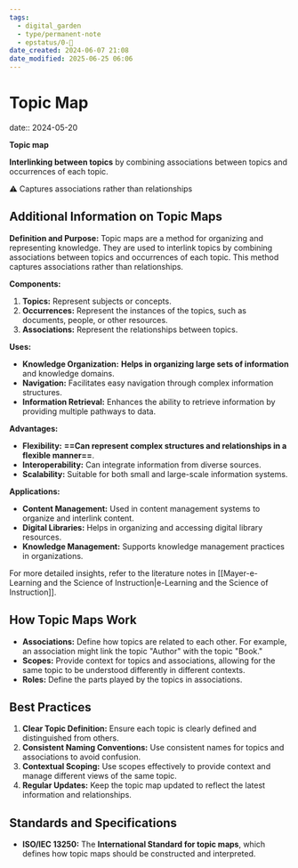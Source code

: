 ```yaml
---
tags:
  - digital_garden
  - type/permanent-note
  - epstatus/0-🌰
date_created: 2024-06-07 21:08
date_modified: 2025-06-25 06:06
---
```

# Topic Map

date:: 2024-05-20

**Topic map**

**Interlinking between topics** by combining associations between topics and occurrences of each topic.

:warning: Captures associations rather than relationships

## Additional Information on Topic Maps

**Definition and Purpose:**
Topic maps are a method for organizing and representing knowledge. They are used to interlink topics by combining associations between topics and occurrences of each topic. This method captures associations rather than relationships.

**Components:**
1. **Topics:** Represent subjects or concepts.
2. **Occurrences:** Represent the instances of the topics, such as documents, people, or other resources.
3. **Associations:** Represent the relationships between topics.

**Uses:**
- **Knowledge Organization:** **Helps in organizing large sets of information** and knowledge domains.
- **Navigation:** Facilitates easy navigation through complex information structures.
- **Information Retrieval:** Enhances the ability to retrieve information by providing multiple pathways to data.

**Advantages:**
- **Flexibility:** **==Can represent complex structures and relationships in a flexible manner==**.
- **Interoperability:** Can integrate information from diverse sources.
- **Scalability:** Suitable for both small and large-scale information systems.

**Applications:**
- **Content Management:** Used in content management systems to organize and interlink content.
- **Digital Libraries:** Helps in organizing and accessing digital library resources.
- **Knowledge Management:** Supports knowledge management practices in organizations.

For more detailed insights, refer to the literature notes in [[Mayer-e-Learning and the Science of Instruction|e-Learning and the Science of Instruction]].

## How Topic Maps Work

- **Associations:** Define how topics are related to each other. For example, an association might link the topic "Author" with the topic "Book."
- **Scopes:** Provide context for topics and associations, allowing for the same topic to be understood differently in different contexts.
- **Roles:** Define the parts played by the topics in associations.

## Best Practices

1. **Clear Topic Definition:** Ensure each topic is clearly defined and distinguished from others.
2. **Consistent Naming Conventions:** Use consistent names for topics and associations to avoid confusion.
3. **Contextual Scoping:** Use scopes effectively to provide context and manage different views of the same topic.
4. **Regular Updates:** Keep the topic map updated to reflect the latest information and relationships.

## Standards and Specifications

- **ISO/IEC 13250:** The **International Standard for topic maps**, which defines how topic maps should be constructed and interpreted.

